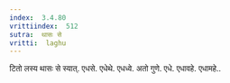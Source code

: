 ```yaml
---
index:  3.4.80
vrittiindex:  512
sutra:  थासः से
vritti:  laghu 
---
```


टितो लस्य थासः से स्यात्. एधसे. एधेथे. एधध्वे. अतो गुणे. एधे. एधावहे. एधामहे..

